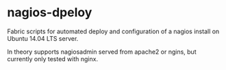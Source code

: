 nagios-dpeloy
=============

Fabric scripts for automated deploy and configuration of a nagios install
on Ubuntu 14.04 LTS server.


In theory supports nagiosadmin served from apache2 or ngins,
but currently only tested with nginx.
